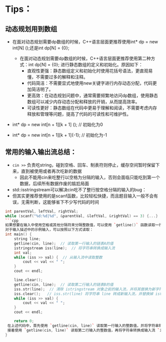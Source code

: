# Tips：
## 动态规划用到数组
- 在面对动态规划需要dp数组的时候，C++语言层面更推荐使用int* dp = new int[N] ();还是int dp[N] = {0};
  - 在面对动态规划需要dp数组的时候，C++语言层面更推荐使用第二种方式：int dp[N] = {0}; 进行静态数组的定义和初始化。原因如下：
    - 直观性更强：静态数组定义和初始化时使用花括号语法，更直观易懂，不需要过多的解释和注释。
    - 代码简洁：不需要显式地使用new关键字进行内存动态分配，代码更加简洁明了。
    - 更高效：在动态规划问题中，通常需要频繁地访问dp数组，使用静态数组可以减少内存动态分配和释放的开销，从而提高效率。
    - 可读性更好：静态数组在代码中更易于理解和阅读，不需要考虑内存释放和管理等问题，提高了代码的可读性和可维护性。

- int* dp = new int[n + 1][k + 1] (); // 初始化为0
- int* dp = new int[n + 1][k + 1]{-1};   // 初始化为-1

## 常用的输入输出流总结：
- `cin >>` 负责吃string，碰到空格、回车、制表符则停止，缓存空间暂时保留下来，直到被使用或者再次吃新的数据
  - 因此不能用cin来吃整行以空格为分隔的输入，否则会面临只能吃到第一个数据，后续所有数据作废的尴尬局面
- std::isstringstream可以解决cin吃不了整行按空格分隔的输入的bug：
- 但其实更推荐使用的是scanf函数，比较轻松快捷，而且题目输入一般不会有误，无需判断，这能够省下不少写代码的时间
```cpp
int parentVal, leftVal, rightVal;
while (scanf("%d:%d|%d", &parentVal, &leftVal, &rightVal) == 3) {...}
```cpp
如果想要在输入中使用空格或其他分隔符来分隔整数值，可以使用 `getline()` 函数读取一行字符串，然后使用 `istringstream` 类型的输入流来逐个读取其中的整数值。
对于输入描述中的示例输入，可以按照以下方式读取：
int main() {
    string line;
    getline(cin, line);  // 读取第一行输入的链表A的值
    istringstream iss(line);  // 将字符串转换成输入流
    int val;
    while (iss >> val) {  // 从输入流中读取整数
        cout << val << " ";
    }
    cout << endl;

    line.clear();
    getline(cin, line);  // 读取第二行输入的链表B的值
    iss.str(line);  // 清除 istringstream 对象之前的输入流，并将其替换为新字符串转换成的输入流
    iss.clear();   // iss.str(line) 将字符串 line 转成新输入流，并替换掉 istringstream 对象之前的输入流，但不会清除 istringstream 对象的状态和缓冲区，因此在使用 iss.str(line) 函数之前，需要先调用 iss.clear() 函数清除 istringstream 对象的状态和缓冲区。
    while (iss >> val) { 
        cout << val << " ";
    }
    cout << endl;

    return 0;
 在上述代码中，首先使用 `getline(cin, line)` 读取第一行输入的整数值，并将字符串转换成输入流 `istringstream`，然后逐个读取其中的整数值并输出。
 接着使用 `getline(cin, line)` 读取第二行输入的整数值，再将字符串转换成输入流 `istringstream`，并逐个读取其中的整数值并输出。
}




```

